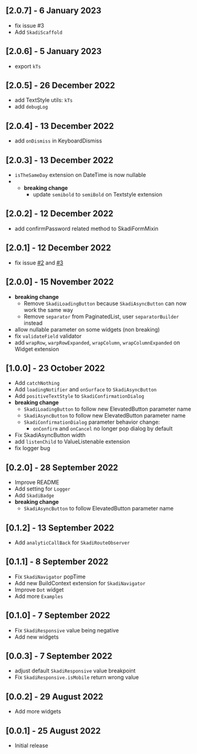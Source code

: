 ## [2.0.7] - 6 January 2023
- fix issue #3
- Add `SkadiScaffold`

## [2.0.6] - 5 January 2023
- export `kTs`

## [2.0.5] - 26 December 2022
- add TextStyle utils: `kTs`
- add `debugLog`
## [2.0.4] - 13 December 2022
- add `onDismiss` in KeyboardDismiss

## [2.0.3] - 13 December 2022
- `isTheSameDay` extension on DateTime is now nullable
- - **breaking change**
    - update `semibold` to `semiBold` on Textstyle extension

## [2.0.2] - 12 December 2022
- add confirmPassword related method to SkadiFormMixin

## [2.0.1] - 12 December 2022
- fix issue [#2](https://github.com/lynical-software/skadi/issues/2) and [#3](https://github.com/lynical-software/skadi/issues/3)

## [2.0.0] - 15 November 2022

- **breaking change**
    - Remove `SkadiLoadingButton` because `SkadiAsyncButton` can now work the same way
    - Remove `separator` from PaginatedList, user `separatorBuilder` instead
- allow nullable parameter on some widgets (non breaking)
- fix `validateField` validator
- add `wrapRow`, `warpRowExpanded`, `wrapColumn`, `wrapColumnExpanded` on Widget extension

## [1.0.0] - 23 October 2022

- Add `catchNothing`
- Add `loadingNotifier` and `onSurface` to `SkadiAsyncButton`
- Add `positiveTextStyle` to `SkadiConfirmationDialog`
- **breaking change**
    - `SkadiLoadingButton` to follow new ElevatedButton parameter name
    - `SkadiAsyncButton` to follow new ElevatedButton parameter name
    - `SkadiConfirmationDialog` parameter behavior change:
      - `onConfirm` and `onCancel` no longer pop dialog by default
- Fix SkadiAsyncButton width
- add `listenChild` to ValueListenable extension
- fix logger bug
## [0.2.0] - 28 September 2022

- Improve README
- Add setting for `Logger`
- Add `SkadiBadge`
- **breaking change**
    - `SkadiAsyncButton` to follow ElevatedButton parameter name

## [0.1.2] - 13 September 2022

- Add `analyticCallBack` for `SkadiRouteObserver`

## [0.1.1] - 8 September 2022

- Fix `SkadiNavigator` popTime
- Add new BuildContext extension for `SkadiNavigator`
- Improve `Dot` widget
- Add more `Examples`

## [0.1.0] - 7 September 2022

- Fix `SkadiResponsive` value being negative
- Add new widgets

## [0.0.3] - 7 September 2022

- adjust default `SkadiResponsive` value breakpoint
- Fix `SkadiResponsive.isMobile` return wrong value

## [0.0.2] - 29 August 2022

- Add more widgets

## [0.0.1] - 25 August 2022

- Initial release